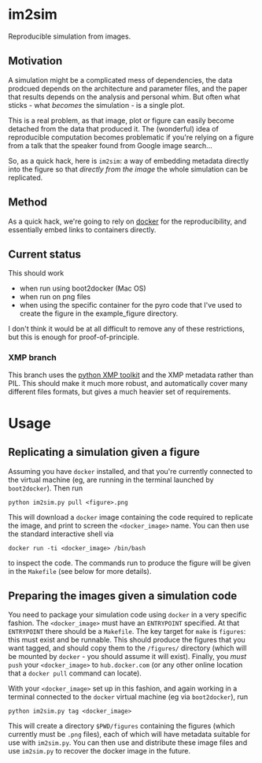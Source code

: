 # im2sim

Reproducible simulation from images.

## Motivation

A simulation might be a complicated mess of dependencies, the data prodcued depends on the architecture and parameter files, and the paper that results depends on the analysis and personal whim. But often what sticks - what *becomes* the simulation - is a single plot.

This is a real problem, as that image, plot or figure can easily become detached from the data that produced it. The (wonderful) idea of reproducible computation becomes problematic if you're relying on a figure from a talk that the speaker found from Google image search...

So, as a quick hack, here is `im2sim`: a way of embedding metadata directly into the figure so that *directly from the image* the whole simulation can be replicated.

## Method

As a quick hack, we're going to rely on [docker](docker.com) for the reproducibility, and essentially embed links to containers directly.

## Current status

This should work

* when run using boot2docker (Mac OS)
* when run on png files
* when using the specific container for the pyro code that I've used to create the figure in the example_figure directory.

I don't think it would be at all difficult to remove any of these restrictions, but this is enough for proof-of-principle.

### XMP branch

This branch uses the [python XMP toolkit](http://python-xmp-toolkit.readthedocs.org/en/latest/index.html) and the XMP metadata rather than PIL. This should make it much more robust, and automatically cover many different files formats, but gives a much heavier set of requirements.

# Usage

## Replicating a simulation given a figure

Assuming you have `docker` installed, and that you're currently connected to the virtual machine (eg, are running in the terminal launched by `boot2docker`). Then run

```
python im2sim.py pull <figure>.png
```

This will download a `docker` image containing the code required to replicate the image, and print to screen the `<docker_image>` name. You can then use the standard interactive shell via

```
docker run -ti <docker_image> /bin/bash
```

to inspect the code. The commands run to produce the figure will be given in the `Makefile` (see below for more details).

## Preparing the images given a simulation code

You need to package your simulation code using `docker` in a very specific fashion. The `<docker_image>` must have an `ENTRYPOINT` specified. At that `ENTRYPOINT` there should be a `Makefile`. The key target for `make` is `figures`: this must exist and be runnable. This should produce the figures that you want tagged, and should copy them to the `/figures/` directory (which will be mounted by `docker` - you should assume it will exist). Finally, you *must* `push` your `<docker_image>` to `hub.docker.com` (or any other online location that a `docker pull` command can locate).

With your `<docker_image>` set up in this fashion, and again working in a terminal connected to the `docker` virtual machine (eg via `boot2docker`), run

```
python im2sim.py tag <docker_image>
```

This will create a directory `$PWD/figures` containing the figures (which currently must be `.png` files), each of which will have metadata suitable for use with `im2sim.py`. You can then use and distribute these image files and use `im2sim.py` to recover the docker image in the future.
